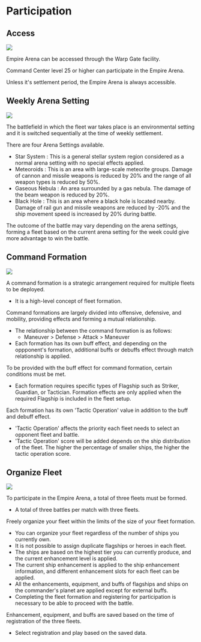 # Participation


## Access

![](https://d3bbxo4nelobc3.cloudfront.net/html/img/help/1500_02.jpg)

Empire Arena can be accessed through the Warp Gate facility.<br>

Command Center level 25 or higher can participate in the Empire Arena.<br>

Unless it's settlement period, the Empire Arena is always accessible.<br>



## Weekly Arena Setting

![](https://d3bbxo4nelobc3.cloudfront.net/html/img/help/1500_03.jpg)

The battlefield in which the fleet war takes place is an environmental setting and it is switched sequentially at the time of weekly settlement.<br>

There are four Arena Settings available.
 - Star System : This is a general stellar system region considered as a normal arena setting with no special effects applied.
 - Meteoroids : This is an area with large-scale meteorite groups. Damage of cannon and missile weapons is reduced by 20% and the range of all weapon types is reduced by 50%.
 - Gaseous Nebula : An area surrounded by a gas nebula. The damage of the beam weapon is reduced by 20%.
 - Black Hole : This is an area where a black hole is located nearby. Damage of rail gun and missile weapons are reduced by -20% and the ship movement speed is increased by 20% during battle.<br>

The outcome of the battle may vary depending on the arena settings, forming a fleet based on the current arena setting for the week could give more advantage to win the battle.<br>



## Command Formation

![](https://d3bbxo4nelobc3.cloudfront.net/html/img/help/1500_04.jpg)

A command formation is a strategic arrangement required for multiple fleets to be deployed.
  - It is a high-level concept of fleet formation.<br>

Command formations are largely divided into offensive, defensive, and mobility, providing effects and forming a mutual relationship.
 - The relationship between the command formation is as follows:<br>
    * Maneuver > Defense > Attack > Maneuver
 - Each formation has its own buff effect, and depending on the oppponent's formation, additional buffs or debuffs effect through match relationship is applied.<br>

To be provided with the buff effect for command formation, certain conditions must be met.
 - Each formation requires specific types of Flagship such as Striker, Guardian, or Tactician. Formation effects are only applied when the required Flagship is included in the fleet setup.<br>

Each formation has its own 'Tactic Operation' value in addition to the buff and debuff effect.
 - 'Tactic Operation' affects the priority each fleet needs to select an opponent fleet and battle.
 - 'Tactic Operation' score will be added depends on the ship distribution of the fleet. The higher the percentage of smaller ships, the higher the tactic operation score.<br>
 


## Organize Fleet

![](https://d3bbxo4nelobc3.cloudfront.net/html/img/help/1500_05.jpg)

To participate in the Empire Arena, a total of three fleets must be formed.
 - A total of three battles per match with three fleets.<br>

Freely organize your fleet within the limits of the size of your fleet formation.
 - You can organize your fleet regardless of the number of ships you currently own.
 - It is not possible to assign duplicate flagships or heroes in each fleet.
 - The ships are based on the highest tier you can currently produce, and the current enhancement level is applied.
 - The current ship enhancement is applied to the ship enhancement information, and different enhancement slots for each fleet can be applied.
 - All the enhancements, equipment, and buffs of flagships and ships on the commander's planet are applied except for external buffs.
 - Completing the fleet formation and registering for participation is necessary to be able to proceed with the battle.<br>

Enhancement, equipment, and buffs are saved based on the time of registration of the three fleets. 
 - Select registration and play based on the saved data.<br>